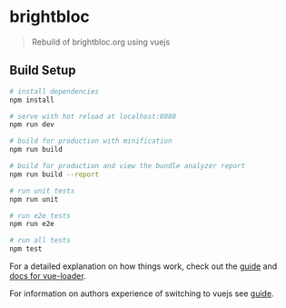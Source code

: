 # brightbloc

> Rebuild of brightbloc.org using vuejs

## Build Setup

``` bash
# install dependencies
npm install

# serve with hot reload at localhost:8080
npm run dev

# build for production with minification
npm run build

# build for production and view the bundle analyzer report
npm run build --report

# run unit tests
npm run unit

# run e2e tests
npm run e2e

# run all tests
npm test
```

For a detailed explanation on how things work, check out the [guide](http://vuejs-templates.github.io/webpack/) and [docs for vue-loader](http://vuejs.github.io/vue-loader).

For information on authors experience of switching to vuejs see [guide](https://mijoco.atlassian.net/wiki/spaces/WIK/blog/create?draftId=20021249&draftShareId=c990e56e-1ecb-4aec-b670-eca6fb0f5ce5&).

